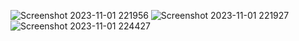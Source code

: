 ![Screenshot 2023-11-01 221956](https://github.com/mindexpert7546/Learn-Grails/assets/89348788/0b967874-2e71-4f73-9ba7-d7ec2486debf)
![Screenshot 2023-11-01 221927](https://github.com/mindexpert7546/Learn-Grails/assets/89348788/7ddfe9ad-730e-4678-947a-d0a2cdca6b10)
![Screenshot 2023-11-01 224427](https://github.com/mindexpert7546/Learn-Grails/assets/89348788/d3399df5-9ab9-4761-a354-9a3d84749228)
